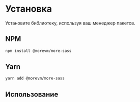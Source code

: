 # Установка

Установите библиотеку, используя ваш менеджер пакетов.

## NPM
```sh
npm install @morevm/more-sass
```

## Yarn
```sh
yarn add @morevm/more-sass
```

## Использование
